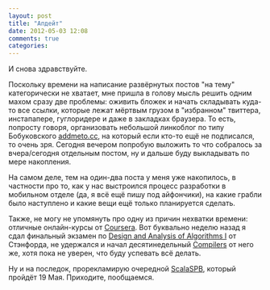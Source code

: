 ```yaml
---
layout: post
title: "Апдейт"
date: 2012-05-03 12:08
comments: true
categories: 
---
```


И снова здравствуйте.

Поскольку времени на написание развёрнутых постов "на тему" категорически не хватает, мне пришла в голову мысль решить одним махом сразу две проблемы: оживить бложек и начать складывать куда-то все ссылки, которые лежат мёртвым грузом в "избранном" твиттера, инстапапере, гуглоридере и даже в закладках браузера. То есть, попросту говоря, организовать небольшой линкоблог по типу Бобуковского [addmeto.cc](http://addmeto.cc/), на который если кто-то ещё не подписался, то очень зря. Сегодня вечером попробую выложить то что собралось за вчера/сегодня отдельным постом, ну и дальше буду выкладывать по мере накопления.

На самом деле, тем на один-два поста у меня уже накопилось, в частности про то, как у нас выстроился процесс разработки в мобильном отделе (да, я всё ещё пишу под айфончики), на какие грабли было наступлено и какие вещи ещё только планируется сделать.

Также, не могу не упомянуть про одну из причин нехватки времени: отличные онлайн-курсы от [Coursera](https://www.coursera.org/). Вот буквально неделю назад я сдал финальный экзамен по [Design and Analysis of Algorithms I](https://www.coursera.org/course/algo) от Стэнфорда, не удержался и начал десятинедельный [Compilers](https://www.coursera.org/course/compilers) от него же, хотя пока не уверен, что буду успевать всё делать.

Ну и на последок, прорекламирую очередной [ScalaSPB](http://elegion.timepad.ru/event/manage/21310), который пройдёт 19 Мая. Приходите, пообщаемся.